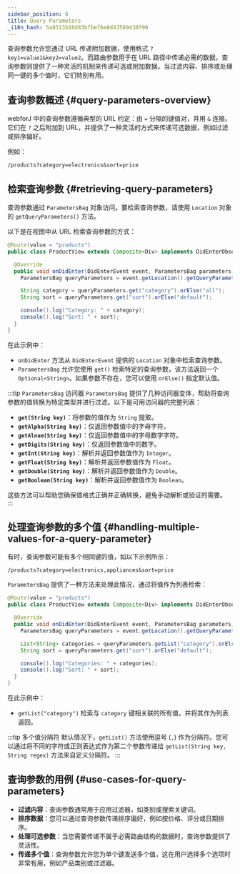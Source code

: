```yaml
---
sidebar_position: 6
title: Query Parameters
_i18n_hash: 5a8313b16d83bfbef6e8d43589430f90
---
```

查询参数允许您通过 URL 传递附加数据，使用格式 `?key1=value1&key2=value2`。而路由参数用于在 URL 路径中传递必需的数据，查询参数则提供了一种灵活的机制来传递可选或附加数据。当过滤内容、排序或处理同一键的多个值时，它们特别有用。

## 查询参数概述 {#query-parameters-overview}

webforJ 中的查询参数遵循典型的 URL 约定：由 `=` 分隔的键值对，并用 `&` 连接。它们在 `?` 之后附加到 URL，并提供了一种灵活的方式来传递可选数据，例如过滤或排序偏好。

例如：

```
/products?category=electronics&sort=price
```

## 检索查询参数 {#retrieving-query-parameters}

查询参数通过 `ParametersBag` 对象访问。要检索查询参数，请使用 `Location` 对象的 `getQueryParameters()` 方法。

以下是在视图中从 URL 检索查询参数的方式：

```java
@Route(value = "products")
public class ProductView extends Composite<Div> implements DidEnterObserver {

  @Override
  public void onDidEnter(DidEnterEvent event, ParametersBag parameters) {
    ParametersBag queryParameters = event.getLocation().getQueryParameters();

    String category = queryParameters.get("category").orElse("all");
    String sort = queryParameters.get("sort").orElse("default");

    console().log("Category: " + category);
    console().log("Sort: " + sort);
  }
}
```

在此示例中：
- `onDidEnter` 方法从 `DidEnterEvent` 提供的 `Location` 对象中检索查询参数。
- `ParametersBag` 允许您使用 `get()` 检索特定的查询参数，该方法返回一个 `Optional<String>`。如果参数不存在，您可以使用 `orElse()` 指定默认值。

:::tip `ParametersBag` 访问器
`ParametersBag` 提供了几种访问器变体，帮助将查询参数的值转换为特定类型并进行过滤。以下是可用访问器的完整列表：

- **`get(String key)`**：将参数的值作为 `String` 提取。
- **`getAlpha(String key)`**：仅返回参数值中的字母字符。
- **`getAlnum(String key)`**：仅返回参数值中的字母数字字符。
- **`getDigits(String key)`**：仅返回参数值中的数字。
- **`getInt(String key)`**：解析并返回参数值作为 `Integer`。
- **`getFloat(String key)`**：解析并返回参数值作为 `Float`。
- **`getDouble(String key)`**：解析并返回参数值作为 `Double`。
- **`getBoolean(String key)`**：解析并返回参数值作为 `Boolean`。

这些方法可以帮助您确保值格式正确并正确转换，避免手动解析或验证的需要。
:::

## 处理查询参数的多个值 {#handling-multiple-values-for-a-query-parameter}

有时，查询参数可能有多个相同键的值，如以下示例所示：

```
/products?category=electronics,appliances&sort=price
```

`ParametersBag` 提供了一种方法来处理此情况，通过将值作为列表检索：

```java
@Route(value = "products")
public class ProductView extends Composite<Div> implements DidEnterObserver {

  @Override
  public void onDidEnter(DidEnterEvent event, ParametersBag parameters) {
    ParametersBag queryParameters = event.getLocation().getQueryParameters();

    List<String> categories = queryParameters.getList("category").orElse(List.of("all"));
    String sort = queryParameters.get("sort").orElse("default");

    console().log("Categories: " + categories);
    console().log("Sort: " + sort);
  }
}
```

在此示例中：
- `getList("category")` 检索与 `category` 键相关联的所有值，并将其作为列表返回。

:::tip 多个值分隔符
默认情况下，`getList()` 方法使用逗号 (`,`) 作为分隔符。您可以通过将不同的字符或正则表达式作为第二个参数传递给 `getList(String key, String regex)` 方法来自定义分隔符。
:::

## 查询参数的用例 {#use-cases-for-query-parameters}

- **过滤内容**：查询参数通常用于应用过滤器，如类别或搜索关键词。
- **排序数据**：您可以通过查询参数传递排序偏好，例如按价格、评分或日期排序。
- **处理可选参数**：当您需要传递不属于必需路由结构的数据时，查询参数提供了灵活性。
- **传递多个值**：查询参数允许您为单个键发送多个值，这在用户选择多个选项时非常有用，例如产品类别或过滤器。

